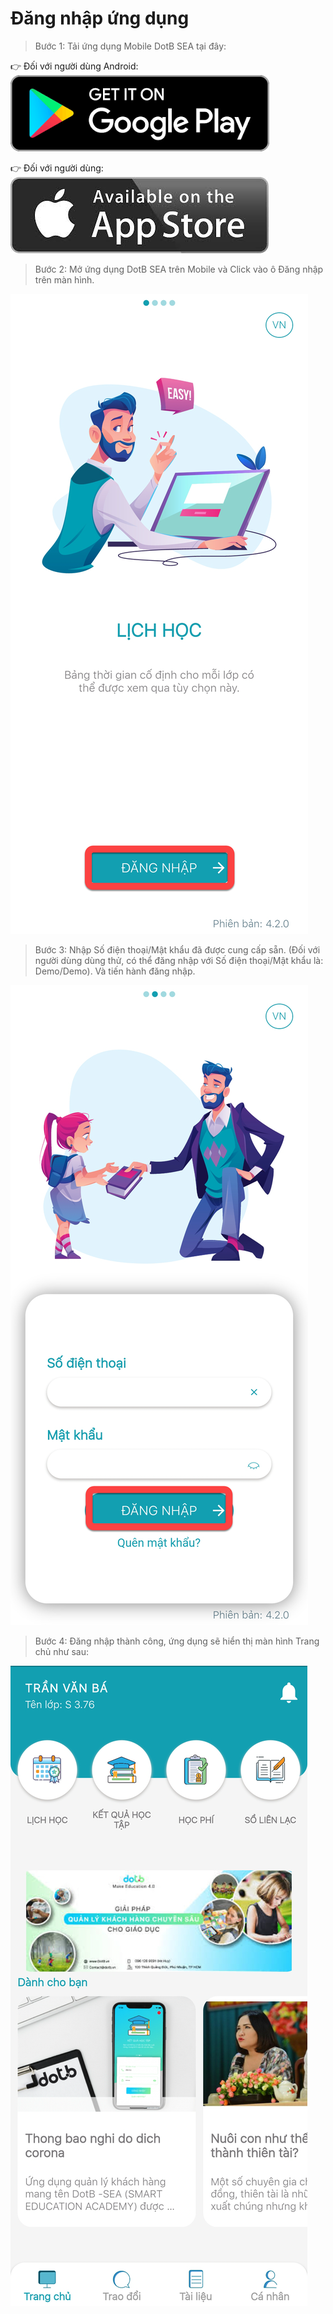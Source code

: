 # Đăng nhập ứng dụng

> Bước 1: Tải ứng dụng Mobile DotB SEA tại đây:

👉 Đối với người dùng Android:  [![](../.gitbook/assets/image%20%2827%29.png) ](https://play.google.com/store/apps/details?id=vn.dotb.sea)

👉 Đối với người dùng:  [![](../.gitbook/assets/image%20%2835%29%20%281%29.png)](https://apps.apple.com/vn/app/dotb-crm/id1475488445) 

> Bước 2: Mở ứng dụng DotB SEA trên Mobile và Click vào ô Đăng nhập trên màn hình.

![](../.gitbook/assets/image%20%2836%29.png)

> Bước 3: Nhập Số điện thoại/Mật khẩu đã được cung cấp sẵn. \(Đối với người dùng dùng thử, có thể đăng nhập với Số điện thoại/Mật khẩu là: Demo/Demo\). Và tiến hành đăng nhập.

![](../.gitbook/assets/image%20%2821%29%20%282%29.png)

> Bước 4: Đăng nhập thành công, ứng dụng sẽ hiển thị màn hình Trang chủ như sau:

![](../.gitbook/assets/image%20%2818%29.png)






